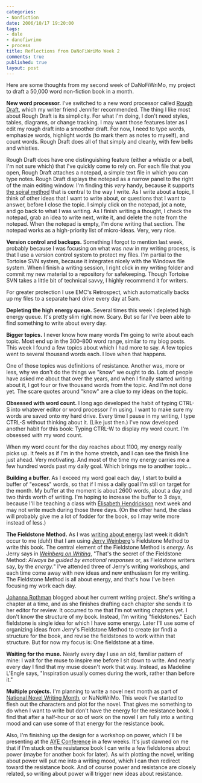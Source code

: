 ```yaml
--- 
categories: 
- Nonfiction
date: 2006/10/17 19:20:00
tags: 
- dale
- danofiwrimo
- process
title: Reflections from DaNoFiWriMo Week 2
comments: true
published: true
layout: post
---
```


Here are some thoughts from my second week of DaNoFiWriMo, my project to draft a 50,000 word non-fiction book in a month.

<strong>New word processor.</strong>  I've switched to a new word processor called <a href="http://www.richardsalsbury.com/">Rough Draft</a>, which my writer friend Jennifer recommended.  The thing I like most about Rough Draft is its simplicity.  For what I'm doing, I don't need styles, tables, diagrams, or change tracking.  I may want those features later as I edit my rough draft into a smoother draft.  For now, I need to type words, emphasize words, highlight words (to mark them as notes to myself), and count words.  Rough Draft does all of that simply and cleanly, with few bells and whistles.

Rough Draft does have one distinguishing feature (either a whistle or a bell, I'm not sure which) that I've quickly come to rely on.  For each file that you open, Rough Draft attaches a notepad, a simple text file in which you can type notes.  Rough Draft displays the notepad as a narrow panel to the right of the main editing window.  I'm finding this <em>very</em> handy, because it supports <a href="http://www.dhemery.com/dalewriting/2004/03/spiral_method">the spiral method</a> that is central to the way I write.  As I write about a topic, I think of other ideas that I want to write about, or questions that I want to answer, before I close the topic.  I simply click on the notepad, jot a note, and go back to what I was writing.  As I finish writing a thought, I check the notepad, grab an idea to write next, write it, and delete the note from the notepad.  When the notepad is empty, I'm done writing that section.  The notepad works as a high-priority list of micro-ideas.  Very, very nice.

<strong>Version control and backups.</strong>  Something I forgot to mention last week, probably because I was focusing on what was <em>new</em> in my writing process, is that I use a version control system to protect my files.  I'm partial to the Tortoise SVN system, because it integrates nicely with the Windows file system.  When I finish a writing session, I right click in my writing folder and commit my new material to a repository for safekeeping.  Though Tortoise SVN takes a little bit of technical savvy, I highly recommend it for writers.

For greater protection I use EMC's Retrospect, which automatically backs up my files to a separate hard drive every day at 5am.

<strong>Depleting the high energy queue.</strong>  Several times this week I depleted high energy queue.  It's pretty slim right now.  Scary.  But so far I've been able to find something to write about every day.

<strong>Bigger topics.</strong>  I never know how many words I'm going to write about each topic.  Most end up in the 300–800 word range, similar to my blog posts.  This week I found a few topics about which I had more to say.  A few topics went to several thousand words each.  I love when that happens.

One of those topics was definitions of resistance.  Another was, more or less, why we don't do the things we "know" we ought to do.  Lots of people have asked me about that over the years, and when I finally started writing about it, I got four or five thousand words from the topic.  And I'm not done yet.  The scare quotes around "know" are a clue to my ideas on the topic.

<strong>Obsessed with word count.</strong>  I long ago developed the habit of typing CTRL-S into whatever editor or word processor I'm using.  I want to make sure my words are saved onto my hard drive.  Every time I pause in my writing, I type CTRL-S without thinking about it.  (Like just then.)  I've now developed another habit for this book:  Typing CTRL-W to display my word count.  I'm obsessed with my word count.

When my word count for the day reaches about 1100, my energy really picks up.  It feels as if I'm in the home stretch, and I can see the finish line just ahead.  Very motivating.  And most of the time my energy carries me a few hundred words past my daily goal.  Which brings me to another topic...

<strong>Building a buffer.</strong>  As I exceed my word goal each day, I start to build a buffer of "excess" words, so that if I miss a daily goal I'm still on target for the month.  My buffer at the moment is about 2600 words, about a day and two thirds worth of writing.  I'm hoping to increase the buffer to 3 days, because I'll be teaching a class with <a href="http://www.qualitytree.com">Elisabeth Hendrickson</a> next week and may not write much during those three days.  (On the other hand, the class will probably give me a lot of fodder for the book, so I may write more instead of less.)

<strong>The Fieldstone Method.</strong>  As I was <a href="http://www.dhemery.com/dalewriting/2006/10/week1">writing about energy</a> last week it didn't occur to me (duh!) that I am using <a href="http://www.geraldmweinberg.com">Jerry Weinberg</a>'s Fieldstone Method to write this book.  The central element of the Fieldstone Method is <em>energy.</em>  As Jerry says in <em><a href="http://www.amazon.com/exec/obidos/ASIN/093263365X/dalehemer-20">Weinberg on Writing</a></em>, "That's the secret of the Fieldstone Method:  <em>Always be guided by emotional responses</em> or, as Fieldstone writers say, by the <em>energy.</em>"  I've attended three of Jerry's writing workshops, and each time come away with new ideas and new enthusiasm for my writing.  The Fieldstone Method is all about energy, and that's how I've been focusing my work each day.

<a href="http://www.jrothman.com/weblog/2006/10/more-observations-on-writing.html">Johanna Rothman</a> blogged about her current writing project.  She's writing a chapter at a time, and as she finishes drafting each chapter she sends it to her editor for review.  It occurred to me that I'm not writing chapters yet.  I don't know the structure of my book.  Instead, I'm writing "fieldstones."  Each fieldstone is single idea for which I have some energy.  Later I'll use some of organizing ideas from Jerry's Fieldstone Method to create (or find) a structure for the book, and revise the fieldstones to work within that structure.  But for now my focus is:  One fieldstone at a time.

<strong>Waiting for the muse.</strong>  Nearly every day I use an old, familiar pattern of mine:  I wait for the muse to inspire me before I sit down to write.  And nearly every day I find that my muse doesn't work that way.  Instead, as Madeline L'Engle says, "Inspiration usually comes during the work, rather than before it."

<strong>Multiple projects.</strong>  I'm planning to write a novel next month as part of <a href="http://www.nanowrimo.com">National Novel Writing Month</a>, or NaNoWriMo.  This week I've started to flesh out the characters and plot for the novel.  That gives me something to do when I want to write but don't have the energy for the resistance book.  I find that after a half-hour or so of work on the novel I am fully into a writing mood and can use some of that energy for the resistance book.

Also, I'm finishing up the design for a workshop on power, which I'll be presenting at the <a href="http://www.ayeconference.com">AYE Conference</a> in a few weeks.  It's just dawned on me that if I'm stuck on the resistance book I can write a few fieldstones about power (maybe for another book for later).  As with plotting the novel, writing about power will put me into a writing mood, which I can then redirect toward the resistance book.  And of course power and resistance are closely related, so writing about power will trigger new ideas about resistance.
